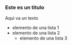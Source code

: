 ### Este es un titulo
Aqui va un texto
- elemento de una lista 1
- elemento de una lista 2
  - elemento de una lista 3
